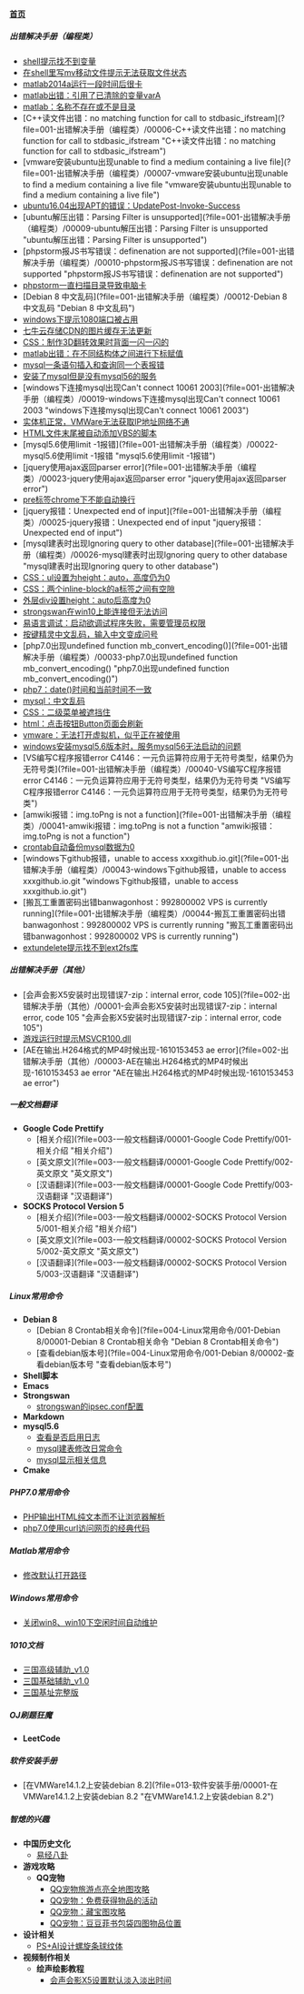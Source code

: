 
#### [首页](?file=home-首页)

##### 出错解决手册（编程类）
- [shell提示找不到变量](?file=001-出错解决手册（编程类）/00001-shell提示找不到变量 "shell提示找不到变量")
- [在shell里写mv移动文件提示无法获取文件状态](?file=001-出错解决手册（编程类）/00002-在shell里写mv移动文件提示无法获取文件状态 "在shell里写mv移动文件提示无法获取文件状态")
- [matlab2014a运行一段时间后很卡](?file=001-出错解决手册（编程类）/00003-matlab2014a运行一段时间后很卡 "matlab2014a运行一段时间后很卡")
- [matlab出错：引用了已清除的变量varA](?file=001-出错解决手册（编程类）/00004-matlab出错：引用了已清除的变量varA "matlab出错：引用了已清除的变量varA")
- [matlab：名称不存在或不是目录](?file=001-出错解决手册（编程类）/00005-matlab：名称不存在或不是目录 "matlab：名称不存在或不是目录")
- [C++读文件出错：no matching function for call to stdbasic_ifstream](?file=001-出错解决手册（编程类）/00006-C++读文件出错：no matching function for call to stdbasic_ifstream "C++读文件出错：no matching function for call to stdbasic_ifstream")
- [vmware安装ubuntu出现unable to find a medium containing a live file](?file=001-出错解决手册（编程类）/00007-vmware安装ubuntu出现unable to find a medium containing a live file "vmware安装ubuntu出现unable to find a medium containing a live file")
- [ubuntu16.04出现APT的错误：UpdatePost-Invoke-Success](?file=001-出错解决手册（编程类）/00008-ubuntu16.04出现APT的错误：UpdatePost-Invoke-Success "ubuntu16.04出现APT的错误：UpdatePost-Invoke-Success")
- [ubuntu解压出错：Parsing Filter is unsupported](?file=001-出错解决手册（编程类）/00009-ubuntu解压出错：Parsing Filter is unsupported "ubuntu解压出错：Parsing Filter is unsupported")
- [phpstorm报JS书写错误：definenation are not supported](?file=001-出错解决手册（编程类）/00010-phpstorm报JS书写错误：definenation are not supported "phpstorm报JS书写错误：definenation are not supported")
- [phpstorm一直扫描目录导致电脑卡](?file=001-出错解决手册（编程类）/00011-phpstorm一直扫描目录导致电脑卡 "phpstorm一直扫描目录导致电脑卡")
- [Debian 8 中文乱码](?file=001-出错解决手册（编程类）/00012-Debian 8 中文乱码 "Debian 8 中文乱码")
- [windows下提示1080端口被占用](?file=001-出错解决手册（编程类）/00013-windows下提示1080端口被占用 "windows下提示1080端口被占用")
- [七牛云存储CDN的图片缓存无法更新](?file=001-出错解决手册（编程类）/00014-七牛云存储CDN的图片缓存无法更新 "七牛云存储CDN的图片缓存无法更新")
- [CSS：制作3D翻转效果时背面一闪一闪的](?file=001-出错解决手册（编程类）/00015-CSS：制作3D翻转效果时背面一闪一闪的 "CSS：制作3D翻转效果时背面一闪一闪的")
- [matlab出错：在不同结构体之间进行下标赋值](?file=001-出错解决手册（编程类）/00016-matlab出错：在不同结构体之间进行下标赋值 "matlab出错：在不同结构体之间进行下标赋值")
- [mysql一条语句插入和查询同一个表报错](?file=001-出错解决手册（编程类）/00017-mysql一条语句插入和查询同一个表报错 "mysql一条语句插入和查询同一个表报错")
- [安装了mysql但是没有mysql56的服务](?file=001-出错解决手册（编程类）/00018-安装了mysql但是没有mysql56的服务 "安装了mysql但是没有mysql56的服务")
- [windows下连接mysql出现Can&#39;t connect 10061 2003](?file=001-出错解决手册（编程类）/00019-windows下连接mysql出现Can&#39;t connect 10061 2003 "windows下连接mysql出现Can&#39;t connect 10061 2003")
- [实体机正常，VMWare无法获取IP地址网络不通](?file=001-出错解决手册（编程类）/00020-实体机正常，VMWare无法获取IP地址网络不通 "实体机正常，VMWare无法获取IP地址网络不通")
- [HTML文件末尾被自动添加VBS的脚本](?file=001-出错解决手册（编程类）/00021-HTML文件末尾被自动添加VBS的脚本 "HTML文件末尾被自动添加VBS的脚本")
- [mysql5.6使用limit -1报错](?file=001-出错解决手册（编程类）/00022-mysql5.6使用limit -1报错 "mysql5.6使用limit -1报错")
- [jquery使用ajax返回parser error](?file=001-出错解决手册（编程类）/00023-jquery使用ajax返回parser error "jquery使用ajax返回parser error")
- [pre标签chrome下不能自动换行](?file=001-出错解决手册（编程类）/00024-pre标签chrome下不能自动换行 "pre标签chrome下不能自动换行")
- [jquery报错：Unexpected end of input](?file=001-出错解决手册（编程类）/00025-jquery报错：Unexpected end of input "jquery报错：Unexpected end of input")
- [mysql建表时出现Ignoring query to other database](?file=001-出错解决手册（编程类）/00026-mysql建表时出现Ignoring query to other database "mysql建表时出现Ignoring query to other database")
- [CSS：ul设置为height：auto，高度仍为0](?file=001-出错解决手册（编程类）/00027-CSS：ul设置为height：auto，高度仍为0 "CSS：ul设置为height：auto，高度仍为0")
- [CSS：两个inline-block的a标签之间有空隙](?file=001-出错解决手册（编程类）/00028-CSS：两个inline-block的a标签之间有空隙 "CSS：两个inline-block的a标签之间有空隙")
- [外层div设置height：auto后高度为0](?file=001-出错解决手册（编程类）/00029-外层div设置height：auto后高度为0 "外层div设置height：auto后高度为0")
- [strongswan在win10上能连接但无法访问](?file=001-出错解决手册（编程类）/00030-strongswan在win10上能连接但无法访问 "strongswan在win10上能连接但无法访问")
- [易语言调试：启动欲调试程序失败，需要管理员权限](?file=001-出错解决手册（编程类）/00031-易语言调试：启动欲调试程序失败，需要管理员权限 "易语言调试：启动欲调试程序失败，需要管理员权限")
- [按键精灵中文乱码，输入中文变成问号](?file=001-出错解决手册（编程类）/00032-按键精灵中文乱码，输入中文变成问号 "按键精灵中文乱码，输入中文变成问号")
- [php7.0出现undefined function mb_convert_encoding&#40;&#41;](?file=001-出错解决手册（编程类）/00033-php7.0出现undefined function mb_convert_encoding&#40;&#41; "php7.0出现undefined function mb_convert_encoding&#40;&#41;")
- [php7：date&#40;&#41;时间和当前时间不一致](?file=001-出错解决手册（编程类）/00034-php7：date&#40;&#41;时间和当前时间不一致 "php7：date&#40;&#41;时间和当前时间不一致")
- [mysql：中文乱码](?file=001-出错解决手册（编程类）/00035-mysql：中文乱码 "mysql：中文乱码")
- [CSS：二级菜单被遮挡住](?file=001-出错解决手册（编程类）/00036-CSS：二级菜单被遮挡住 "CSS：二级菜单被遮挡住")
- [html：点击按钮Button页面会刷新](?file=001-出错解决手册（编程类）/00037-html：点击按钮Button页面会刷新 "html：点击按钮Button页面会刷新")
- [vmware：无法打开虚拟机，似乎正在被使用](?file=001-出错解决手册（编程类）/00038-vmware：无法打开虚拟机，似乎正在被使用 "vmware：无法打开虚拟机，似乎正在被使用")
- [windows安装mysql5.6版本时，服务mysql56无法启动的问题](?file=001-出错解决手册（编程类）/00039-windows安装mysql5.6版本时，服务mysql56无法启动的问题 "windows安装mysql5.6版本时，服务mysql56无法启动的问题")
- [VS编写C程序报错error C4146：一元负运算符应用于无符号类型，结果仍为无符号类](?file=001-出错解决手册（编程类）/00040-VS编写C程序报错error C4146：一元负运算符应用于无符号类型，结果仍为无符号类 "VS编写C程序报错error C4146：一元负运算符应用于无符号类型，结果仍为无符号类")
- [amwiki报错：img.toPng is not a function](?file=001-出错解决手册（编程类）/00041-amwiki报错：img.toPng is not a function "amwiki报错：img.toPng is not a function")
- [crontab自动备份mysql数据为0](?file=001-出错解决手册（编程类）/00042-crontab自动备份mysql数据为0 "crontab自动备份mysql数据为0")
- [windows下github报错，unable to access xxxgithub.io.git](?file=001-出错解决手册（编程类）/00043-windows下github报错，unable to access xxxgithub.io.git "windows下github报错，unable to access xxxgithub.io.git")
- [搬瓦工重置密码出错banwagonhost：992800002 VPS is currently running](?file=001-出错解决手册（编程类）/00044-搬瓦工重置密码出错banwagonhost：992800002 VPS is currently running "搬瓦工重置密码出错banwagonhost：992800002 VPS is currently running")
- [extundelete提示找不到ext2fs库](?file=001-出错解决手册（编程类）/00045-extundelete提示找不到ext2fs库 "extundelete提示找不到ext2fs库")

##### 出错解决手册（其他）
- [会声会影X5安装时出现错误7-zip：internal error, code 105](?file=002-出错解决手册（其他）/00001-会声会影X5安装时出现错误7-zip：internal error, code 105 "会声会影X5安装时出现错误7-zip：internal error, code 105")
- [游戏运行时提示MSVCR100.dll](?file=002-出错解决手册（其他）/00002-游戏运行时提示MSVCR100.dll "游戏运行时提示MSVCR100.dll")
- [AE在输出.H264格式的MP4时候出现-1610153453 ae error](?file=002-出错解决手册（其他）/00003-AE在输出.H264格式的MP4时候出现-1610153453 ae error "AE在输出.H264格式的MP4时候出现-1610153453 ae error")

##### 一般文档翻译
- **Google Code Prettify**
    - [相关介绍](?file=003-一般文档翻译/00001-Google Code Prettify/001-相关介绍 "相关介绍")
    - [英文原文](?file=003-一般文档翻译/00001-Google Code Prettify/002-英文原文 "英文原文")
    - [汉语翻译](?file=003-一般文档翻译/00001-Google Code Prettify/003-汉语翻译 "汉语翻译")
- **SOCKS Protocol Version 5**
    - [相关介绍](?file=003-一般文档翻译/00002-SOCKS Protocol Version 5/001-相关介绍 "相关介绍")
    - [英文原文](?file=003-一般文档翻译/00002-SOCKS Protocol Version 5/002-英文原文 "英文原文")
    - [汉语翻译](?file=003-一般文档翻译/00002-SOCKS Protocol Version 5/003-汉语翻译 "汉语翻译")

##### Linux常用命令
- **Debian 8**
    - [Debian 8 Crontab相关命令](?file=004-Linux常用命令/001-Debian 8/00001-Debian 8 Crontab相关命令 "Debian 8 Crontab相关命令")
    - [查看debian版本号](?file=004-Linux常用命令/001-Debian 8/00002-查看debian版本号 "查看debian版本号")
- **Shell脚本**
- **Emacs**
- **Strongswan**
    - [strongswan的ipsec.conf配置](?file=004-Linux常用命令/004-Strongswan/00001-strongswan的ipsec.conf配置 "strongswan的ipsec.conf配置")
- **Markdown**
- **mysql5.6**
    - [查看是否启用日志](?file=004-Linux常用命令/006-mysql5.6/00001-查看是否启用日志 "查看是否启用日志")
    - [mysql建表修改日常命令](?file=004-Linux常用命令/006-mysql5.6/00002-mysql建表修改日常命令 "mysql建表修改日常命令")
    - [mysql显示相关信息](?file=004-Linux常用命令/006-mysql5.6/00003-mysql显示相关信息 "mysql显示相关信息")
- **Cmake**

##### PHP7.0常用命令
- [PHP输出HTML纯文本而不让浏览器解析](?file=005-PHP7.0常用命令/00001-PHP输出HTML纯文本而不让浏览器解析 "PHP输出HTML纯文本而不让浏览器解析")
- [php7.0使用curl访问网页的经典代码](?file=005-PHP7.0常用命令/00002-php7.0使用curl访问网页的经典代码 "php7.0使用curl访问网页的经典代码")

##### Matlab常用命令
- [修改默认打开路径](?file=006-Matlab常用命令/00001-修改默认打开路径 "修改默认打开路径")

##### Windows常用命令
- [关闭win8、win10下空闲时间自动维护](?file=007-Windows常用命令/00001-关闭win8、win10下空闲时间自动维护 "关闭win8、win10下空闲时间自动维护")

##### 1010文档
- [三国高级辅助_v1.0](?file=009-1010文档/00001-三国高级辅助_v1.0 "三国高级辅助_v1.0")
- [三国基础辅助_v1.0](?file=009-1010文档/00002-三国基础辅助_v1.0 "三国基础辅助_v1.0")
- [三国基址完整版](?file=009-1010文档/00003-三国基址完整版 "三国基址完整版")

##### OJ刷题狂魔
- **LeetCode**

##### 软件安装手册
- [在VMWare14.1.2上安装debian 8.2](?file=013-软件安装手册/00001-在VMWare14.1.2上安装debian 8.2 "在VMWare14.1.2上安装debian 8.2")

##### 智熄的兴趣
- **中国历史文化**
    - [易经八卦](?file=100-智熄的兴趣/001-中国历史文化/00001-易经八卦 "易经八卦")
- **游戏攻略**
    - **QQ宠物**
        - [QQ宠物旅游点亮全地图攻略](?file=100-智熄的兴趣/002-游戏攻略/001-QQ宠物/00001-QQ宠物旅游点亮全地图攻略 "QQ宠物旅游点亮全地图攻略")
        - [QQ宠物：免费获得物品的活动](?file=100-智熄的兴趣/002-游戏攻略/001-QQ宠物/00002-QQ宠物：免费获得物品的活动 "QQ宠物：免费获得物品的活动")
        - [QQ宠物：藏宝图攻略](?file=100-智熄的兴趣/002-游戏攻略/001-QQ宠物/00003-QQ宠物：藏宝图攻略 "QQ宠物：藏宝图攻略")
        - [QQ宠物：豆豆菲书包袋四图物品位置](?file=100-智熄的兴趣/002-游戏攻略/001-QQ宠物/00004-QQ宠物：豆豆菲书包袋四图物品位置 "QQ宠物：豆豆菲书包袋四图物品位置")
- **设计相关**
    - [PS+AI设计螺旋条球纹体](?file=100-智熄的兴趣/003-设计相关/00001-PS+AI设计螺旋条球纹体 "PS+AI设计螺旋条球纹体")
- **视频制作相关**
    - **绘声绘影教程**
        - [会声会影X5设置默认淡入淡出时间](?file=100-智熄的兴趣/004-视频制作相关/001-绘声绘影教程/00001-会声会影X5设置默认淡入淡出时间 "会声会影X5设置默认淡入淡出时间")

